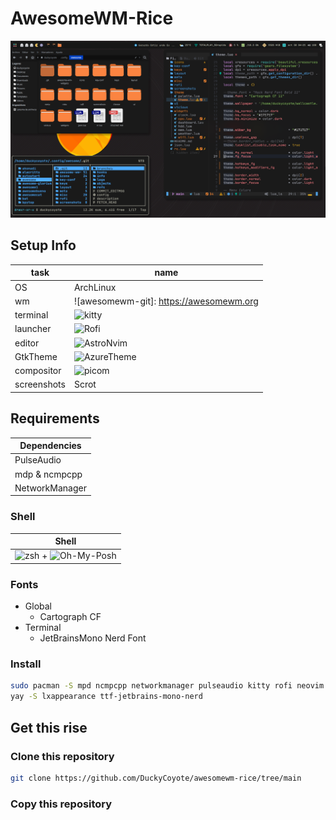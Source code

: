 # AwesomeWM-Rice

![image](screenshots/screen1.png)

## Setup Info

| task        | name                                        |
| ----------- | ------------------------------------------- |
| OS          | ArchLinux                                   |
| wm          | ![awesomewm-git]: https://awesomewm.org     |
| terminal    | ![kitty](https://sw.kovidgoyal.net/kitty)   |
| launcher    | ![Rofi](https://github.com/davatorium/rofi) |
| editor      | ![AstroNvim](https://astronvim.com)         |
| GtkTheme    | ![AzureTheme](https://astronvim.com)        |
| compositor  | ![picom](https://github.com/yshui/picom)    |
| screenshots | Scrot                                       |

## Requirements

| Dependencies   |
| -------------- |
| PulseAudio     |
| mdp & ncmpcpp  |
| NetworkManager |

### Shell

| Shell                                                             |
| ----------------------------------------------------------------- |
| ![zsh](https://www.zsh.org) + ![Oh-My-Posh](https://ohmyposh.dev) |

### Fonts

- Global
  - Cartograph CF
- Terminal
  - JetBrainsMono Nerd Font

### Install

```zsh
sudo pacman -S mpd ncmpcpp networkmanager pulseaudio kitty rofi neovim picom gnome-tweaks alsa-utils acpi scrot
yay -S lxappearance ttf-jetbrains-mono-nerd
```

## Get this rise

### Clone this repository

```zsh
git clone https://github.com/DuckyCoyote/awesomewm-rice/tree/main
```

### Copy this repository

```zsh

```
